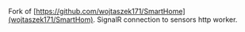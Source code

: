 Fork of [https://github.com/wojtaszek171/SmartHome](wojtaszek171/SmartHom).
SignalR connection to sensors http worker.